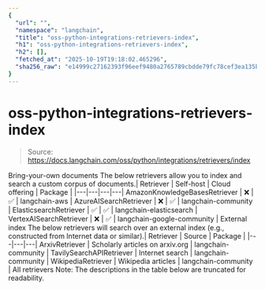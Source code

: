 ```yaml
---
{
  "url": "",
  "namespace": "langchain",
  "title": "oss-python-integrations-retrievers-index",
  "h1": "oss-python-integrations-retrievers-index",
  "h2": [],
  "fetched_at": "2025-10-19T19:18:02.465296",
  "sha256_raw": "e14999c27162393f96eef9480a2765789cbdde79fc78cef3ea135bed1cfa89f4"
}
---
```


# oss-python-integrations-retrievers-index

> Source: https://docs.langchain.com/oss/python/integrations/retrievers/index

Bring-your-own documents
The below retrievers allow you to index and search a custom corpus of documents.| Retriever | Self-host | Cloud offering | Package |
|---|---|---|---|
AmazonKnowledgeBasesRetriever | ❌ | ✅ | langchain-aws |
AzureAISearchRetriever | ❌ | ✅ | langchain-community |
ElasticsearchRetriever | ✅ | ✅ | langchain-elasticsearch |
VertexAISearchRetriever | ❌ | ✅ | langchain-google-community |
External index
The below retrievers will search over an external index (e.g., constructed from Internet data or similar).| Retriever | Source | Package |
|---|---|---|
ArxivRetriever | Scholarly articles on arxiv.org | langchain-community |
TavilySearchAPIRetriever | Internet search | langchain-community |
WikipediaRetriever | Wikipedia articles | langchain-community |
All retrievers
Note: The descriptions in the table below are truncated for readability.